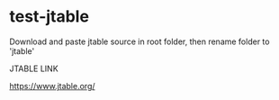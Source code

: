 # test-jtable


Download and paste jtable source in root folder, then rename folder to 'jtable'

JTABLE LINK

https://www.jtable.org/
